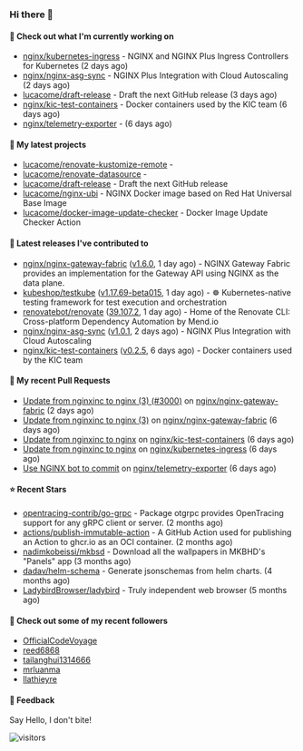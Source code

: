 ### Hi there 👋

#### 👷 Check out what I'm currently working on

- [nginx/kubernetes-ingress](https://github.com/nginx/kubernetes-ingress) - NGINX and  NGINX Plus Ingress Controllers for Kubernetes (2 days ago)
- [nginx/nginx-asg-sync](https://github.com/nginx/nginx-asg-sync) - NGINX Plus Integration with Cloud Autoscaling  (2 days ago)
- [lucacome/draft-release](https://github.com/lucacome/draft-release) - Draft the next GitHub release (3 days ago)
- [nginx/kic-test-containers](https://github.com/nginx/kic-test-containers) - Docker containers used by the KIC team (6 days ago)
- [nginx/telemetry-exporter](https://github.com/nginx/telemetry-exporter) -  (6 days ago)

#### 🌱 My latest projects

- [lucacome/renovate-kustomize-remote](https://github.com/lucacome/renovate-kustomize-remote) - 
- [lucacome/renovate-datasource](https://github.com/lucacome/renovate-datasource) - 
- [lucacome/draft-release](https://github.com/lucacome/draft-release) - Draft the next GitHub release
- [lucacome/nginx-ubi](https://github.com/lucacome/nginx-ubi) - NGINX Docker image based on Red Hat Universal Base Image
- [lucacome/docker-image-update-checker](https://github.com/lucacome/docker-image-update-checker) - Docker Image Update Checker Action

#### 🔭 Latest releases I've contributed to

- [nginx/nginx-gateway-fabric](https://github.com/nginx/nginx-gateway-fabric) ([v1.6.0](https://github.com/nginx/nginx-gateway-fabric/releases/tag/v1.6.0), 1 day ago) - NGINX Gateway Fabric provides an implementation for the Gateway API using NGINX as the data plane.
- [kubeshop/testkube](https://github.com/kubeshop/testkube) ([v1.17.69-beta015](https://github.com/kubeshop/testkube/releases/tag/v1.17.69-beta015), 1 day ago) - ☸️ Kubernetes-native testing framework for test execution and orchestration
- [renovatebot/renovate](https://github.com/renovatebot/renovate) ([39.107.2](https://github.com/renovatebot/renovate/releases/tag/39.107.2), 1 day ago) - Home of the Renovate CLI: Cross-platform Dependency Automation by Mend.io
- [nginx/nginx-asg-sync](https://github.com/nginx/nginx-asg-sync) ([v1.0.1](https://github.com/nginx/nginx-asg-sync/releases/tag/v1.0.1), 2 days ago) - NGINX Plus Integration with Cloud Autoscaling 
- [nginx/kic-test-containers](https://github.com/nginx/kic-test-containers) ([v0.2.5](https://github.com/nginx/kic-test-containers/releases/tag/v0.2.5), 6 days ago) - Docker containers used by the KIC team

#### 🔨 My recent Pull Requests

- [Update from nginxinc to nginx (3) (#3000)](https://github.com/nginx/nginx-gateway-fabric/pull/3012) on [nginx/nginx-gateway-fabric](https://github.com/nginx/nginx-gateway-fabric) (2 days ago)
- [Update from nginxinc to nginx (3)](https://github.com/nginx/nginx-gateway-fabric/pull/3000) on [nginx/nginx-gateway-fabric](https://github.com/nginx/nginx-gateway-fabric) (6 days ago)
- [Update from nginxinc to nginx](https://github.com/nginx/kic-test-containers/pull/132) on [nginx/kic-test-containers](https://github.com/nginx/kic-test-containers) (6 days ago)
- [Update from nginxinc to nginx](https://github.com/nginx/kubernetes-ingress/pull/7103) on [nginx/kubernetes-ingress](https://github.com/nginx/kubernetes-ingress) (6 days ago)
- [Use NGINX bot to commit](https://github.com/nginx/telemetry-exporter/pull/335) on [nginx/telemetry-exporter](https://github.com/nginx/telemetry-exporter) (6 days ago)

#### ⭐ Recent Stars

- [opentracing-contrib/go-grpc](https://github.com/opentracing-contrib/go-grpc) - Package otgrpc provides OpenTracing support for any gRPC client or server. (2 months ago)
- [actions/publish-immutable-action](https://github.com/actions/publish-immutable-action) - A GitHub Action used for publishing an Action to ghcr.io as an OCI container.  (2 months ago)
- [nadimkobeissi/mkbsd](https://github.com/nadimkobeissi/mkbsd) - Download all the wallpapers in MKBHD&#39;s &#34;Panels&#34; app (3 months ago)
- [dadav/helm-schema](https://github.com/dadav/helm-schema) - Generate jsonschemas from helm charts. (4 months ago)
- [LadybirdBrowser/ladybird](https://github.com/LadybirdBrowser/ladybird) - Truly independent web browser (5 months ago)

#### 👯 Check out some of my recent followers

- [OfficialCodeVoyage](https://github.com/OfficialCodeVoyage)
- [reed6868](https://github.com/reed6868)
- [tailanghui1314666](https://github.com/tailanghui1314666)
- [mrluanma](https://github.com/mrluanma)
- [llathieyre](https://github.com/llathieyre)

#### 💬 Feedback

Say Hello, I don't bite!

![visitors](https://visitor-badge.laobi.icu/badge?page_id=lucacome.visitor-badge)
#
